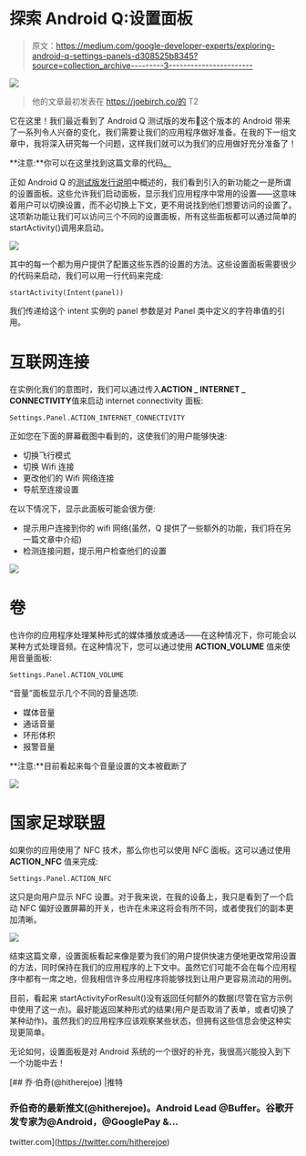 # 探索 Android Q:设置面板

> 原文：<https://medium.com/google-developer-experts/exploring-android-q-settings-panels-d308525b8345?source=collection_archive---------3----------------------->

![](img/b26000606992ec626db8132ee564fc90.png)

> 他的文章最初发表在 https://joebirch.co/的 T2

它在这里！我们最近看到了 Android Q 测试版的发布🎉这个版本的 Android 带来了一系列令人兴奋的变化，我们需要让我们的应用程序做好准备。在我的下一组文章中，我将深入研究每一个问题，这样我们就可以为我们的应用做好充分准备了！

**注意:**你可以在这里找到这篇文章的代码[。](https://github.com/hitherejoe/Android-Q-Playground/tree/master)

正如 Android Q 的[测试版发行说明](https://developer.android.com/preview/features#settings-panels)中概述的，我们看到引入的新功能之一是所谓的设置面板。这些允许我们启动面板，显示我们应用程序中常用的设置——这意味着用户可以切换设置，而不必切换上下文，更不用说找到他们想要访问的设置了。这项新功能让我们可以访问三个不同的设置面板，所有这些面板都可以通过简单的 startActivity()调用来启动。

![](img/12790ce1e891fd815cae0f2f2f01eba8.png)

其中的每一个都为用户提供了配置这些东西的设置的方法。这些设置面板需要很少的代码来启动，我们可以用一行代码来完成:

```
startActivity(Intent(panel))
```

我们传递给这个 intent 实例的 panel 参数是对 Panel 类中定义的字符串值的引用。

# 互联网连接

在实例化我们的意图时，我们可以通过传入**ACTION _ INTERNET _ CONNECTIVITY**值来启动 internet connectivity 面板:

```
Settings.Panel.ACTION_INTERNET_CONNECTIVITY
```

正如您在下面的屏幕截图中看到的，这使我们的用户能够快速:

*   切换飞行模式
*   切换 Wifi 连接
*   更改他们的 Wifi 网络连接
*   导航至连接设置

在以下情况下，显示此面板可能会很方便:

*   提示用户连接到你的 wifi 网络(虽然，Q 提供了一些额外的功能，我们将在另一篇文章中介绍)
*   检测连接问题，提示用户检查他们的设置

![](img/5705b6586c2a98d8e1f4ce928097675f.png)

# 卷

也许你的应用程序处理某种形式的媒体播放或通话——在这种情况下，你可能会以某种方式处理音频。在这种情况下，您可以通过使用 **ACTION_VOLUME** 值来使用音量面板:

```
Settings.Panel.ACTION_VOLUME
```

“音量”面板显示几个不同的音量选项:

*   媒体音量
*   通话音量
*   环形体积
*   报警音量

**注意:**目前看起来每个音量设置的文本被截断了

![](img/674765c0a1b70e4dbfcc52269fccb8ee.png)

# 国家足球联盟

如果你的应用使用了 NFC 技术，那么你也可以使用 NFC 面板。这可以通过使用 **ACTION_NFC** 值来完成:

```
Settings.Panel.ACTION_NFC
```

这只是向用户显示 NFC 设置。对于我来说，在我的设备上，我只是看到了一个启动 NFC 偏好设置屏幕的开关，也许在未来这将会有所不同，或者使我们的副本更加清晰。

![](img/e253923abc61cb1527e6c0625ae6eebb.png)

结束这篇文章，设置面板看起来像是要为我们的用户提供快速方便地更改常用设置的方法，同时保持在我们的应用程序的上下文中。虽然它们可能不会在每个应用程序中都有一席之地，但我相信许多应用程序将能够找到让用户更容易流动的用例。

目前，看起来 startActivityForResult()没有返回任何额外的数据(尽管在官方示例中使用了这一点)。最好能返回某种形式的结果(用户是否取消了表单，或者切换了某种动作)。虽然我们的应用程序应该观察某些状态，但拥有这些信息会使这种实现更简单。

无论如何，设置面板是对 Android 系统的一个很好的补充，我很高兴能投入到下一个功能中去！

[](https://twitter.com/hitherejoe) [## 乔·伯奇(@hitherejoe) |推特

### 乔伯奇的最新推文(@hitherejoe)。Android Lead @Buffer。谷歌开发专家为@Android，@GooglePay &…

twitter.com](https://twitter.com/hitherejoe)